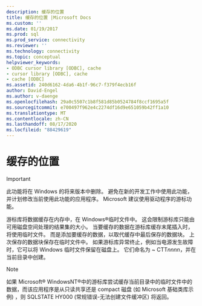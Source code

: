 ```yaml
---
description: 缓存的位置
title: 缓存的位置 |Microsoft Docs
ms.custom: ''
ms.date: 01/19/2017
ms.prod: sql
ms.prod_service: connectivity
ms.reviewer: ''
ms.technology: connectivity
ms.topic: conceptual
helpviewer_keywords:
- ODBC cursor library [ODBC], cache
- cursor library [ODBC], cache
- cache [ODBC]
ms.assetid: 240d6162-4da6-4b1f-96c7-f379f4ecb16f
author: David-Engel
ms.author: v-daenge
ms.openlocfilehash: 29a0c5507c1b8f581d85b0524784f8ccf1695a5f
ms.sourcegitcommit: e700497f962e4c2274df16d9e651059b42ff1a10
ms.translationtype: MT
ms.contentlocale: zh-CN
ms.lasthandoff: 08/17/2020
ms.locfileid: "88429619"
---
```

# <a name="location-of-cache"></a>缓存的位置
> [!IMPORTANT]  
>  此功能将在 Windows 的将来版本中删除。 避免在新的开发工作中使用此功能，并计划修改当前使用此功能的应用程序。 Microsoft 建议使用驱动程序的游标功能。  
  
 游标库将数据缓存在内存中，在 Windows®临时文件中。 这会限制游标库只能由可用磁盘空间处理的结果集的大小。 当要缓存的数据在游标库缓存末尾插入时，将使用临时文件。 而是添加要缓存的数据，以取代缓存中最后保存的数据块。 上次保存的数据块保存在临时文件中。 如果游标库异常终止，例如当电源发生故障时，它可以将 Windows 临时文件保留在磁盘上。 它们命名为 ~ CTT*nnnn*，并在当前目录中创建。  
  
> [!NOTE]  
>  如果 Microsoft® WindowsNT®中的游标库尝试缓存当前目录中的临时文件中的数据，而该应用程序是从只读共享还是 compact 磁盘 (如 Microsoft 基础类库示例) ，则 SQLSTATE HY000 (常规错误-无法创建文件缓冲区) 将返回。
